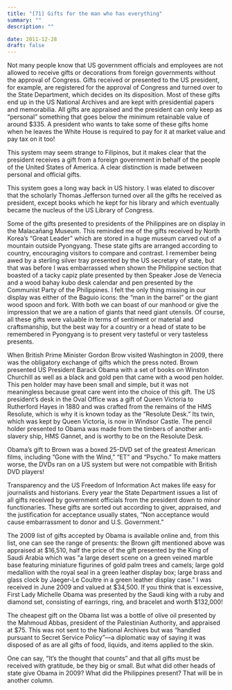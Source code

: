 ```yaml
---
title: "[71] Gifts for the man who has everything"
summary: ""
description: ""

date: 2011-12-28
draft: false
---
```


Not many people know that US government officials and employees are  not allowed to receive gifts or decorations from foreign governments  without the approval of Congress. Gifts received or presented to the US president, for example, are registered for the approval of Congress and turned over to the State Department, which decides on its disposition. Most of these gifts end up in the US National Archives  and are kept with presidential papers and memorabilia. All gifts are appraised and the president can only keep as “personal” something that goes below the minimum retainable value of around $335.  A  president who wants to take some of these gifts home when he leaves  the White House is required to pay for it at market value and pay tax  on it too!

This system may seem strange to Filipinos, but it makes  clear that the president receives a gift from a foreign government in  behalf of the people of the United States of America. A clear distinction is made between personal and official gifts.

This system goes a long way back in US history. I was elated  to discover that the scholarly Thomas Jefferson turned over all the gifts he received as president, except books which he kept for his library and which eventually became the nucleus of the US Library of Congress.

Some of  the gifts presented to presidents of the Philippines are on display in the Malacañang Museum. This reminded me of the gifts received by North Korea’s “Great Leader” which are stored in a huge museum carved  out of a mountain outside Pyongyang. These state gifts are arranged  according to country, encouraging visitors to compare and contrast. I  remember being awed by a sterling silver tray presented by the US  secretary of state, but that was before I was embarrassed when shown the Philippine section that boasted of a tacky capiz plate presented by  then Speaker Jose de Venecia and a wood bahay kubo desk calendar and pen  presented by the Communist Party of the Philippines. I felt the only  thing missing in our display was either of the Baguio icons: the “man  in the barrel” or the giant wood spoon and fork. With both we can  boast of our manhood or give the impression that we are a nation of  giants that need giant utensils. Of course, all these gifts were  valuable in terms of sentiment or material and craftsmanship, but the  best way for a country or a head of state to be remembered in Pyongyang  is to present very tasteful or very tasteless presents.

When British Prime Minister Gordon Brow visited Washington in 2009, there was the obligatory exchange of gifts which the press noted.  Brown presented US President Barack Obama with a set of books on Winston Churchill as well as a black and gold pen that came with a wood pen holder. This pen holder may have been small and simple, but it was not meaningless because great care went into the choice of this gift. The US president’s desk in the Oval Office was a gift of Queen Victoria to Rutherford Hayes in 1880 and was crafted from the remains  of the HMS Resolute, which is why it is known today as the “Resolute  Desk.” Its twin, which was kept by Queen Victoria, is now in Windsor Castle. The pencil  holder presented to Obama was made from the timbers of another  anti-slavery ship, HMS Gannet, and is worthy to be on the Resolute  Desk.

Obama’s gift to Brown was a boxed 25-DVD set of the greatest American films, including “Gone with the Wind,”  “ET” and “Psycho.” To make matters worse, the DVDs ran on a US system but were not  compatible with British DVD players!

Transparency and the US Freedom of Information Act makes life easy for  journalists and historians. Every year the State Department issues  a list of all gifts received by government officials from the president down to minor functionaries. These gifts are sorted out  according to giver, appraised, and the justification for acceptance usually states, “Non acceptance would cause embarrassment to donor  and U.S. Government.”

The 2009 list of gifts accepted by Obama is available online and, from this list, one can see the range of  presents: the Brown gift mentioned above was appraised at $16,510,  half the price of the gift presented by the King of Saudi Arabia which was “a large desert scene on a green veined marble base featuring  miniature figurines of gold palm trees and camels; large gold  medallion with the royal seal in a green leather display box; large  brass and glass clock by Jaeger-Le Coultre in a green leather display  case.”  I was received in June 2009 and valued at $34,500. If you think  that is excessive, First Lady Michelle Obama was presented by the Saudi king with a ruby  and diamond set, consisting of earrings, ring, and bracelet and worth $132,000!

The cheapest gift on the Obama list was a bottle of olive oil  presented by the Mahmoud Abbas, president of the Palestinian  Authority, and appraised at $75. This was not sent to the National  Archives but was “handled pursuant to Secret Service Policy”—a diplomatic way of saying it was disposed of as are all gifts of  food, liquids, and items applied to the skin.

One can say,  “It’s the thought that counts” and that all gifts must be received with gratitude, be they big or small. But what did other heads of state give  Obama in 2009? What did the Philippines present? That will be in  another column.
